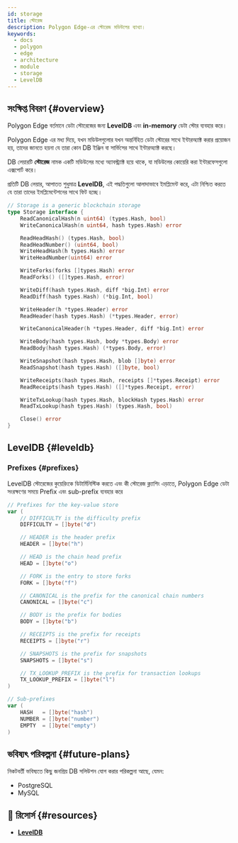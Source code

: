 ```yaml
---
id: storage
title: স্টোরেজ
description: Polygon Edge-এর স্টোরেজ মডিউলের ব্যাখ্যা।
keywords:
  - docs
  - polygon
  - edge
  - architecture
  - module
  - storage
  - LevelDB
---
```


## সংক্ষিপ্ত বিবরণ {#overview}

Polygon Edge বর্তমানে ডেটা স্টোরেজের জন্য **LevelDB** এবং **in-memory** ডেটা স্টোর ব্যবহার করে।

Polygon Edge এর মধ্য দিয়ে, যখন মডিউলগুলোর যখন অন্তর্নিহিত ডেটা স্টোরের সাথে ইন্টারঅ্যাক্ট করার প্রয়োজন হয়, তাদের জানতে হয়না যে তারা কোন DB ইঞ্জিন বা সার্ভিসের সাথে ইন্টারঅ্যাক্ট করছে।

DB লেয়ারটি **স্টোরেজ** নামক একটি মডিউলের মধ্যে অ্যাবস্ট্র্যাক্ট হয়ে থাকে, যা মডিউলের কোয়েরি করা ইন্টারফেসগুলো এক্সপোর্ট করে।

প্রতিটি DB লেয়ার, আপাতত শুধুমাত্র **LevelDB**, এই পদ্ধতিগুলো আলাদাভাবে ইমপ্লিমেন্ট করে, এটা নিশ্চিত করতে যে তারা তাদের ইমপ্লিমেন্টেশনের সাথে ফিট হচ্ছে।

````go title="blockchain/storage/storage.go"
// Storage is a generic blockchain storage
type Storage interface {
	ReadCanonicalHash(n uint64) (types.Hash, bool)
	WriteCanonicalHash(n uint64, hash types.Hash) error

	ReadHeadHash() (types.Hash, bool)
	ReadHeadNumber() (uint64, bool)
	WriteHeadHash(h types.Hash) error
	WriteHeadNumber(uint64) error

	WriteForks(forks []types.Hash) error
	ReadForks() ([]types.Hash, error)

	WriteDiff(hash types.Hash, diff *big.Int) error
	ReadDiff(hash types.Hash) (*big.Int, bool)

	WriteHeader(h *types.Header) error
	ReadHeader(hash types.Hash) (*types.Header, error)

	WriteCanonicalHeader(h *types.Header, diff *big.Int) error

	WriteBody(hash types.Hash, body *types.Body) error
	ReadBody(hash types.Hash) (*types.Body, error)

	WriteSnapshot(hash types.Hash, blob []byte) error
	ReadSnapshot(hash types.Hash) ([]byte, bool)

	WriteReceipts(hash types.Hash, receipts []*types.Receipt) error
	ReadReceipts(hash types.Hash) ([]*types.Receipt, error)

	WriteTxLookup(hash types.Hash, blockHash types.Hash) error
	ReadTxLookup(hash types.Hash) (types.Hash, bool)

	Close() error
}
````

## LevelDB {#leveldb}

### Prefixes {#prefixes}

LevelDB স্টোরেজের কুয়েরিংকে ডিটার্মিনিস্টিক করতে এবং কী স্টোরেজ ক্ল্যাশিং এড়াতে, Polygon Edge
ডেটা সংরক্ষণের সময়ে Prefix এবং sub-prefix ব্যবহার করে

````go title="blockchain/storage/keyvalue.go"
// Prefixes for the key-value store
var (
	// DIFFICULTY is the difficulty prefix
	DIFFICULTY = []byte("d")

	// HEADER is the header prefix
	HEADER = []byte("h")

	// HEAD is the chain head prefix
	HEAD = []byte("o")

	// FORK is the entry to store forks
	FORK = []byte("f")

	// CANONICAL is the prefix for the canonical chain numbers
	CANONICAL = []byte("c")

	// BODY is the prefix for bodies
	BODY = []byte("b")

	// RECEIPTS is the prefix for receipts
	RECEIPTS = []byte("r")

	// SNAPSHOTS is the prefix for snapshots
	SNAPSHOTS = []byte("s")

	// TX_LOOKUP_PREFIX is the prefix for transaction lookups
	TX_LOOKUP_PREFIX = []byte("l")
)

// Sub-prefixes
var (
	HASH   = []byte("hash")
	NUMBER = []byte("number")
	EMPTY  = []byte("empty")
)
````

## ভবিষ্যৎ পরিকল্পনা {#future-plans}

নিকটবর্তী ভবিষ্যতে কিছু জনপ্রিয় DB সলিউশন যোগ করার পরিকল্পনা আছে, যেমন:
* PostgreSQL
* MySQL


## 📜 রিসোর্স {#resources}
* **[LevelDB](https://github.com/google/leveldb)**